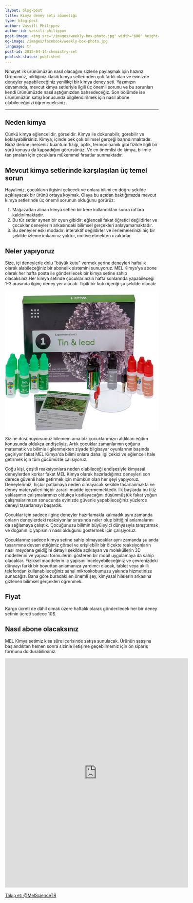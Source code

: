 ```yaml
---
layout: blog-post
title: Kimya deney seti aboneliği
type: blog-post
author: Vassili Philippov
author-id: vassili-philippov
post-image: <img src="/images/weekly-box-photo.jpg" width="600" height="459" alt="Weekly box content">
og-image: /images/facebook/weekly-box-photo.jpg
language: tr
post-id: 2015-04-14-chemistry-set
publish-status: published
---
```

Nihayet ilk ürünümüzün nasıl olacağını sizlerle paylaşmak için hazırız. Ürünümüz, bildiğiniz klasik kimya setlerinden çok farklı olan ve evinizde deneyler yapabileceğiniz yenilikçi bir kimya deney seti. Yazımızın devamında, mevcut kimya setleriyle ilgili üç önemli sorunu ve bu sorunları kendi ürünümüzde nasıl aştığımızdan bahsedeceğiz. Son bölümde ise ürünümüzün satışı konusunda bilgilendirilmek için nasıl abone olabileceğinizi öğreneceksiniz.

<!-- more -->

---

## Neden kimya

Çünkü kimya eğlencelidir, görseldir. Kimya ile dokunabilir, görebilir ve koklayabilirsiniz. Kimya, içinde pek çok bilimsel gerçeği barındırmaktadır. Biraz derine inerseniz kuantum fiziği, optik, termodinamik gibi fizikle ilgili bir sürü konuyu da kapsadığını görürsünüz. Ve en önemlisi de kimya, bilimle tanışmaları için çocuklara mükemmel fırsatlar sunmaktadır.

## Mevcut kimya setlerinde karşılaşılan üç temel sorun

Hayalimiz, çocukların ilgisini çekecek ve onlara bilimi en doğru şekilde açıklayacak bir ürünü ortaya koymak. Olaya bu açıdan baktığımızda mevcut kimya setlerinde üç önemli sorunun olduğunu görürüz:

1. Mağazadan alınan kimya setleri bir kere kullandıktan sonra raflara kaldırılmaktadır.
2. Bu tür setler aynen bir oyun gibidir: eğlenceli fakat öğretici değildirler ve çocuklar deneylerin arkasındaki bilimsel gerçekleri anlayamamaktadır.
3. Bu deneyler eski modadır: interaktif değildirler ve ilerlemelerinizi hiç bir şekilde izleme imkanınız yoktur, motive etmekten uzaktırlar.

## Neler yapıyoruz

Size, içi deneylerle dolu "büyük kutu" vermek yerine deneyleri haftalık olarak alabileceğiniz bir abonelik sistemini sunuyoruz. MEL Kimya'ya abone olarak her hafta posta ile gönderilecek bir kimya setine sahip olacaksınız.Her kimya setinde çocuklarınızın hafta sonlarında yapabileceği 1-3 arasında ilginç deney yer alacak. Tipik bir kutu içeriği şu şekilde olacak:

<img src="/images/weekly-box-photo.jpg" width="600" height="459" alt="Weekly box content">

Siz ne düşünüyorsunuz bilemem ama biz çocuklarımızın aldıkları eğitim konusunda oldukça endişeliyiz. Artık çocuklar zamanlarının çoğunu matematik ve bilimle ilgilenmekten ziyade bilgisayar oyunlarının başında geçiriyor fakat MEL Kimya'da bilimi onlara daha ilgi çekici ve eğlenceli hale getirmek için tüm gücümüzle çalışıyoruz.

Çoğu kişi, çeşitli reaksiyonlara neden olabileceği endişesiyle kimyasal deneylerden korkar fakat MEL Kimya olarak hazırladığımız deneyleri son derece güvenli hale getirmek için mümkün olan her şeyi yapıyoruz. Deneylerimiz, hiçbir patlamaya neden olmayacak şekilde tasarlanmakta ve deney materyalleri hiçbir zararlı madde içermemektedir. İlk başlarda bu titiz yaklaşımın çalışmalarımızı oldukça kısıtlayacağını düşünmüştük fakat yoğun çalışmalarımızın sonucunda evinizde güvenle yapabileceğiniz yüzlerce deneyi tasarlamayı başardık.

Çocuklar için sadece ilginç deneyler hazırlamakla kalmadık aynı zamanda onların deneylerdeki reaksiyonlar sırasında neler olup bittiğini anlamalarını da sağlamaya çalıştık. Çocuğunuzu bilimin büyüleyici dünyasıyla tanıştırmak ve doğanın iç yapısının nasıl olduğunu göstermek için çalışıyoruz.

Çocuklarınız sadece kimya setine sahip olmayacaklar aynı zamanda şu anda tasarımına devam ettiğimiz görsel ve erişilebilir bir ölçekte reaksiyonların nasıl meydana geldiğini detaylı şekilde açıklayan ve moleküllerin 3D modellerini ve yapısal formüllerini gösteren bir mobil uygulamaya da sahip olacaklar. Fiziksel maddelerin iç yapısını inceleyebileceğiniz ve çevrenizdeki dünyayı farklı bir boyuttan anlamanıza yardımcı olacak, tablet veya akıllı telefondan kullanabileceğiniz sanal mikroskobumuzu yakında hizmetinize sunacağız. Bana göre buradaki en önemli şey, kimyasal hilelerin arkasına gizlenen bilimsel gerçekleri öğrenmek.

## Fiyat

Kargo ücreti de dâhil olmak üzere haftalık olarak gönderilecek her bir deney setinin ücreti sadece 10$.

## Nasıl abone olacaksınız

MEL Kimya setimiz kısa süre içerisinde satışa sunulacak. Ürünün satışına başlandıktan hemen sonra sizinle iletişime geçebilmemiz için ön sipariş formunu doldurabilirsiniz.  

<iframe src="https://docs.google.com/forms/d/16kZhkRU0MOwUruPpmouQaW-gX4g3tSfE_B9Z5tQwICc/viewform?embedded=true" width="600" height="750" frameborder="0" marginheight="0" marginwidth="0">Loading...</iframe>
<br>

<!-- Begin Twitter follow -->
<a href="https://twitter.com/MelScienceTR" class="twitter-follow-button" data-show-count="false" data-lang="tr" data-size="large">Takip et: @MelScienceTR</a>
<script>!function(d,s,id){var js,fjs=d.getElementsByTagName(s)[0],p=/^http:/.test(d.location)?'http':'https';if(!d.getElementById(id)){js=d.createElement(s);js.id=id;js.src=p+'://platform.twitter.com/widgets.js';fjs.parentNode.insertBefore(js,fjs);}}(document, 'script', 'twitter-wjs');</script>
<!-- End Twitter follow -->